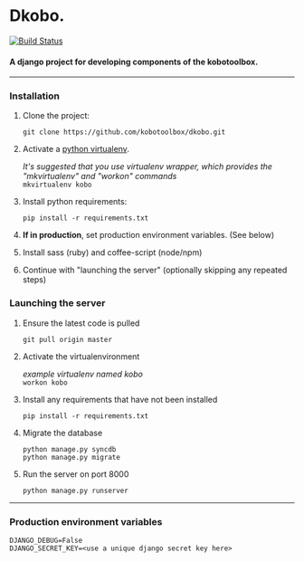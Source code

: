 # Dkobo.

[![Build Status](https://travis-ci.org/kobotoolbox/dkobo.svg)](https://travis-ci.org/kobotoolbox/dkobo)

#### A django project for developing components of the kobotoolbox.
------------------------------

### Installation

1. Clone the project:

    `git clone https://github.com/kobotoolbox/dkobo.git`

1. Activate a [python virtualenv](https://pypi.python.org/pypi/virtualenv).

    _It's suggested that you use virtualenv wrapper, which provides the "mkvirtualenv" and "workon" commands_<br>
    `mkvirtualenv kobo` 

1. Install python requirements:

    `pip install -r requirements.txt`

1. **If in production**, set production environment variables. (See below)

1. Install sass (ruby) and coffee-script (node/npm)

1. Continue with "launching the server" (optionally skipping any repeated steps)

### Launching the server

1. Ensure the latest code is pulled

    `git pull origin master`

1. Activate the virtualenvironment

    _example virtualenv named kobo_<br>
    `workon kobo`

1. Install any requirements that have not been installed

    `pip install -r requirements.txt`

1. Migrate the database

    `python manage.py syncdb`<br>
    `python manage.py migrate`

1. Run the server on port 8000

    `python manage.py runserver`

------------

### Production environment variables

    DJANGO_DEBUG=False
    DJANGO_SECRET_KEY=<use a unique django secret key here>
